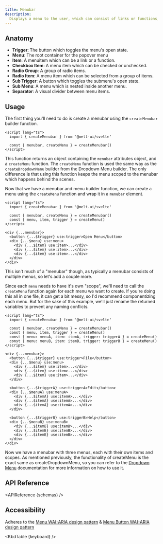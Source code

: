 ```yaml
---
title: Menubar
description:
  Displays a menu to the user, which can consist of links or functions, triggered by a button.
---
```


<script>
    import { APIReference, KbdTable } from '$docs/components'
    export let schemas
    export let keyboard
</script>

## Anatomy

- **Trigger**: The button which toggles the menu's open state.
- **Menu**: The root container for the popover menu
- **Item**: A menuitem which can be a link or a function.
- **Checkbox Item**: A menu item which can be checked or unchecked.
- **Radio Group**: A group of radio items.
- **Radio Item**: A menu item which can be selected from a group of items.
- **Sub Trigger**: A button which toggles the submenu's open state.
- **Sub Menu**: A menu which is nested inside another menu.
- **Separator**: A visual divider between menu items.

## Usage

The first thing you'll need to do is create a menubar using the `createMenubar` builder function.

```svelte {4}
<script lang="ts">
  import { createMenubar } from '@melt-ui/svelte'

  const { menubar, createMenu } = createMenubar()
</script>
```

This function returns an object containing the `menubar` attributes object, and a `createMenu`
function. The `createMenu` function is used the same way as the `createDropdownMenu` builder from
the Dropdown Menu builder. The only difference is that using this function keeps the menu scoped to
the menubar which happens behind the scenes.

Now that we have a menubar and menu builder function, we can create a menu using the `createMenu`
function and wrap it in a `menubar` element.

```svelte {5}
<script lang="ts">
  import { createMenubar } from '@melt-ui/svelte'

  const { menubar, createMenu } = createMenubar()
  const { menu, item, trigger } = createMenu()
</script>

<div {...menubar}>
  <button {...$trigger} use:trigger>Open Menu</button>
  <div {...$menu} use:menu>
    <div {...$item} use:item>...</div>
    <div {...$item} use:item>...</div>
    <div {...$item} use:item>...</div>
  </div>
</div>
```

This isn't much of a "menubar" though, as typically a menubar consists of multiple menus, so let's
add a couple more.

Since each `menu` needs to have it's own "scope", we'll need to call the `createMenu` function again
for each menu we want to create. If you're doing this all in one file, it can get a bit messy, so
I'd recommend componentizing each menu. But for the sake of this example, we'll just rename the
returned variables to prevent any naming conflicts.

```svelte {6-7}
<script lang="ts">
  import { createMenubar } from '@melt-ui/svelte'

  const { menubar, createMenu } = createMenubar()
  const { menu, item, trigger } = createMenu()
  const { menu: menuA, item: itemA, trigger: triggerA } = createMenu()
  const { menu: menuB, item: itemB, trigger: triggerB } = createMenu()
</script>

<div {...menubar}>
  <button {...$trigger} use:trigger>File</button>
  <div {...$menu} use:menu>
    <div {...$item} use:item>...</div>
    <div {...$item} use:item>...</div>
    <div {...$item} use:item>...</div>
  </div>

  <button {...$triggerA} use:triggerA>Edit</button>
  <div {...$menuA} use:menuA>
    <div {...$itemA} use:itemA>...</div>
    <div {...$itemA} use:itemA>...</div>
    <div {...$itemA} use:itemA>...</div>
  </div>

  <button {...$triggerB} use:triggerB>Help</button>
  <div {...$menuB} use:menuB>
    <div {...$itemB} use:itemB>...</div>
    <div {...$itemB} use:itemB>...</div>
    <div {...$itemB} use:itemB>...</div>
  </div>
</div>
```

Now we have a menubar with three menus, each with their own items and scopes. As mentioned
previously, the functionality of createMenu is the exact same as createDropdownMenu, so you can
refer to the [Dropdown Menu](/docs/builders/dropdown-menu) documentation for more information on how
to use it.

## API Reference

<APIReference {schemas} />

## Accessibility

Adheres to the [Menu WAI-ARIA design pattern](https://www.w3.org/WAI/ARIA/apg/patterns/menubar/) &
[Menu Button WAI-ARIA design pattern](https://www.w3.org/WAI/ARIA/apg/patterns/menubutton/)

<KbdTable {keyboard} />
